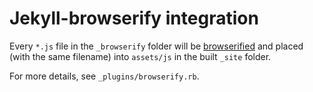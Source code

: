 # Jekyll-browserify integration

Every `*.js` file in the `_browserify` folder will be
[browserified](https://browserify.org) and placed (with the same filename) into
`assets/js` in the built `_site` folder.

For more details, see `_plugins/browserify.rb`.

